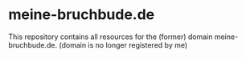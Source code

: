# meine-bruchbude.de
This repository contains all resources for the (former) domain meine-bruchbude.de.
(domain is no longer registered by me)
